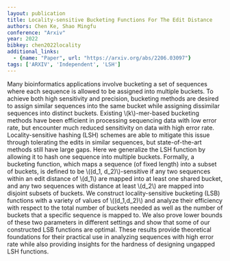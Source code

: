 ```yaml
---
layout: publication
title: Locality-sensitive Bucketing Functions For The Edit Distance
authors: Chen Ke, Shao Mingfu
conference: "Arxiv"
year: 2022
bibkey: chen2022locality
additional_links:
  - {name: "Paper", url: "https://arxiv.org/abs/2206.03097"}
tags: ['ARXIV', 'Independent', 'LSH']
---
```

Many bioinformatics applications involve bucketing a set of sequences where
each sequence is allowed to be assigned into multiple buckets. To achieve both
high sensitivity and precision, bucketing methods are desired to assign similar
sequences into the same bucket while assigning dissimilar sequences into
distinct buckets. Existing \\(k\\)-mer-based bucketing methods have been efficient
in processing sequencing data with low error rate, but encounter much reduced
sensitivity on data with high error rate. Locality-sensitive hashing (LSH)
schemes are able to mitigate this issue through tolerating the edits in similar
sequences, but state-of-the-art methods still have large gaps. Here we
generalize the LSH function by allowing it to hash one sequence into multiple
buckets. Formally, a bucketing function, which maps a sequence (of fixed
length) into a subset of buckets, is defined to be \\((d_1, d_2)\\)-sensitive if
any two sequences within an edit distance of \\(d_1\\) are mapped into at least one
shared bucket, and any two sequences with distance at least \\(d_2\\) are mapped
into disjoint subsets of buckets. We construct locality-sensitive bucketing
(LSB) functions with a variety of values of \\((d_1,d_2)\\) and analyze their
efficiency with respect to the total number of buckets needed as well as the
number of buckets that a specific sequence is mapped to. We also prove lower
bounds of these two parameters in different settings and show that some of our
constructed LSB functions are optimal. These results provide theoretical
foundations for their practical use in analyzing sequences with high error rate
while also providing insights for the hardness of designing ungapped LSH
functions.
